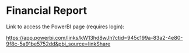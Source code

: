# Financial Report
Link to access the PowerBI page (requires login):

https://app.powerbi.com/links/kW13hd8wJh?ctid=945c199a-83a2-4e80-9f8c-5a91be5752dd&pbi_source=linkShare
